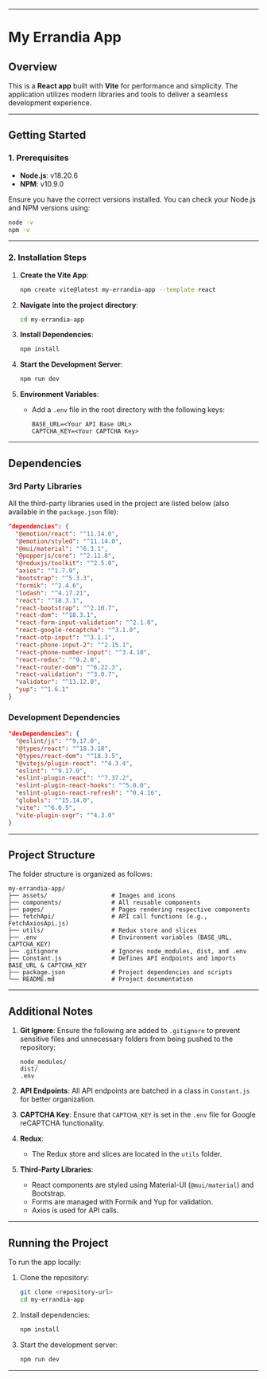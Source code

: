 
---

# My Errandia App

## Overview
This is a **React app** built with **Vite** for performance and simplicity. The application utilizes modern libraries and tools to deliver a seamless development experience.

---

## Getting Started

### 1. Prerequisites
- **Node.js**: v18.20.6 
- **NPM**: v10.9.0  

Ensure you have the correct versions installed. You can check your Node.js and NPM versions using:
```bash
node -v
npm -v
```

---

### 2. Installation Steps

1. **Create the Vite App**:
   ```bash
   npm create vite@latest my-errandia-app --template react
   ```

2. **Navigate into the project directory**:
   ```bash
   cd my-errandia-app
   ```

3. **Install Dependencies**:
   ```bash
   npm install
   ```

4. **Start the Development Server**:
   ```bash
   npm run dev
   ```

5. **Environment Variables**:
   - Add a `.env` file in the root directory with the following keys:
     ```
     BASE_URL=<Your API Base URL>
     CAPTCHA_KEY=<Your CAPTCHA Key>
     ```

---

## Dependencies

### 3rd Party Libraries
All the third-party libraries used in the project are listed below (also available in the `package.json` file):

```json
"dependencies": {
  "@emotion/react": "^11.14.0",
  "@emotion/styled": "^11.14.0",
  "@mui/material": "^6.3.1",
  "@popperjs/core": "^2.11.8",
  "@reduxjs/toolkit": "^2.5.0",
  "axios": "^1.7.9",
  "bootstrap": "^5.3.3",
  "formik": "^2.4.6",
  "lodash": "^4.17.21",
  "react": "^18.3.1",
  "react-bootstrap": "^2.10.7",
  "react-dom": "^18.3.1",
  "react-form-input-validation": "^2.1.0",
  "react-google-recaptcha": "^3.1.0",
  "react-otp-input": "^3.1.1",
  "react-phone-input-2": "^2.15.1",
  "react-phone-number-input": "^3.4.10",
  "react-redux": "^9.2.0",
  "react-router-dom": "^6.22.3",
  "react-validation": "^3.0.7",
  "validator": "^13.12.0",
  "yup": "^1.6.1"
}
```

### Development Dependencies
```json
"devDependencies": {
  "@eslint/js": "^9.17.0",
  "@types/react": "^18.3.18",
  "@types/react-dom": "^18.3.5",
  "@vitejs/plugin-react": "^4.3.4",
  "eslint": "^9.17.0",
  "eslint-plugin-react": "^7.37.2",
  "eslint-plugin-react-hooks": "^5.0.0",
  "eslint-plugin-react-refresh": "^0.4.16",
  "globals": "^15.14.0",
  "vite": "^6.0.5",
  "vite-plugin-svgr": "^4.3.0"
}
```

---

## Project Structure

The folder structure is organized as follows:

```plaintext
my-errandia-app/
├── assets/                  # Images and icons
├── components/              # All reusable components
├── pages/                   # Pages rendering respective components
├── fetchApi/                # API call functions (e.g., FetchAxiosApi.js)
├── utils/                   # Redux store and slices
├── .env                     # Environment variables (BASE_URL, CAPTCHA_KEY)
├── .gitignore               # Ignores node_modules, dist, and .env
├── Constant.js              # Defines API endpoints and imports BASE_URL & CAPTCHA_KEY
├── package.json             # Project dependencies and scripts
└── README.md                # Project documentation
```

---

## Additional Notes

1. **Git Ignore**:
   Ensure the following are added to `.gitignore` to prevent sensitive files and unnecessary folders from being pushed to the repository:
   ```
   node_modules/
   dist/
   .env
   ```

2. **API Endpoints**:
   All API endpoints are batched in a class in `Constant.js` for better organization.

3. **CAPTCHA Key**:
   Ensure that `CAPTCHA_KEY` is set in the `.env` file for Google reCAPTCHA functionality.

4. **Redux**:
   - The Redux store and slices are located in the `utils` folder.

5. **Third-Party Libraries**:
   - React components are styled using Material-UI (`@mui/material`) and Bootstrap.
   - Forms are managed with Formik and Yup for validation.
   - Axios is used for API calls.

---

## Running the Project
To run the app locally:
1. Clone the repository:
   ```bash
   git clone <repository-url>
   cd my-errandia-app
   ```

2. Install dependencies:
   ```bash
   npm install
   ```

3. Start the development server:
   ```bash
   npm run dev
   ```

---